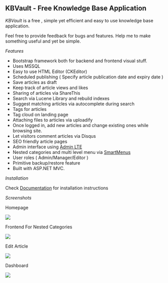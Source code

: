 ## KBVault - Free Knowledge Base Application 

*KBVault* is a free , simple yet efficient and easy to use knowledge base application. 

Feel free to provide feedback for bugs and features. Help me to make something useful and yet be simple.

*Features*

* Bootstrap framework both for backend and frontend visual stuff.
* Uses MSSQL
* Easy to use HTML Editor (CKEditor)
* Scheduled publishing ( Specify article publication date and expiry date )
* Save articles as draft
* Keep track of article views and likes
* Sharing of articles via ShareThis
* Search via Lucene Library and rebuild indexes
* Suggest matching articles via autocomplete during search
* Tags for articles
* Tag cloud on landing page
* Attaching files to articles via uploadify
* Once logged in, add new articles and change existing ones while browsing site.
* Let visitors comment articles via Disqus
* SEO friendly article pages
* Admin interface using [Admin LTE](http://almsaeedstudio.com/AdminLTE)
* Nested categories and multi level menu via [SmartMenus](https://github.com/vadikom/smartmenus)
* User roles ( Admin/Manager/Editor )
* Primitive backup/restore feature 
* Built with ASP.NET MVC.

*Installation*

Check [Documentation](https://github.com/2b-proje-evi/kbvault/wiki) for installation instructions

*Screenshots*

Homepage

 ![](https://2b-proje-evi.github.io/kbvault/docs/images/autocomplete.png)

Frontend For Nested Categories

 ![](https://2b-proje-evi.github.io/kbvault/docs/images/multimenu.png)

Edit Article

 ![](https://2b-proje-evi.github.io/kbvault/docs/images/edit_article.png)

Dashboard

 ![](https://2b-proje-evi.github.io/kbvault/docs/images/dashboard.png)